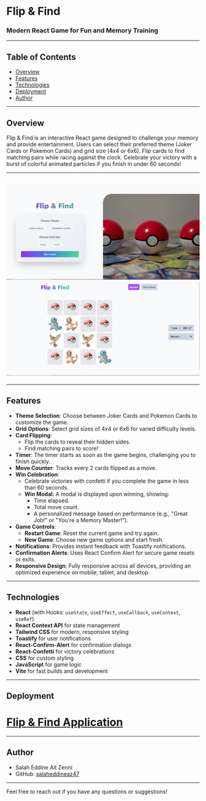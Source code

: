 # Flip & Find

### Modern React Game for Fun and Memory Training

---

## Table of Contents

- [Overview](#overview)
- [Features](#features)
- [Technologies](#technologies)
- [Deployment](#deployment)
- [Author](#author)

---

## Overview

Flip & Find is an interactive React game designed to challenge your memory and provide entertainment. Users can select their preferred theme (Joker Cards or Pokemon Cards) and grid size (4x4 or 6x6). Flip cards to find matching pairs while racing against the clock. Celebrate your victory with a burst of colorful animated particles if you finish in under 60 seconds!

---

## ![App Preview](./public/screenshot.png)

---

## Features

- **Theme Selection**: Choose between Joker Cards and Pokemon Cards to customize the game.
- **Grid Options**: Select grid sizes of 4x4 or 6x6 for varied difficulty levels.
- **Card Flipping**:
  - Flip the cards to reveal their hidden sides.
  - Find matching pairs to score!
- **Timer**: The timer starts as soon as the game begins, challenging you to finish quickly.
- **Move Counter**: Tracks every 2 cards flipped as a move.
- **Win Celebration**:
  - Celebrate victories with confetti if you complete the game in less than 60 seconds.
  - **Win Modal**: A modal is displayed upon winning, showing:
    - Time elapsed.
    - Total move count.
    - A personalized message based on performance (e.g., "Great Job!" or "You're a Memory Master!").
- **Game Controls**:
  - **Restart Game**: Reset the current game and try again.
  - **New Game**: Choose new game options and start fresh.
- **Notifications**: Provides instant feedback with Toastify notifications.
- **Confirmation Alerts**: Uses React Confirm Alert for secure game resets or exits.
- **Responsive Design**: Fully responsive across all devices, providing an optimized experience on mobile, tablet, and desktop.

---

## Technologies

- **React** (with Hooks: `useState`, `useEffect`, `useCallback`, `useContext`, `useRef`)
- **React Context API** for state management
- **Tailwind CSS** for modern, responsive styling
- **Toastify** for user notifications
- **React-Confirm-Alert** for confirmation dialogs
- **React-Confetti** for victory celebrations
- **CSS** for custom styling
- **JavaScript** for game logic
- **Vite** for fast builds and development

---

## Deployment

# [Flip & Find Application](https://flip-find-salahaz.netlify.app/)

---

## Author

- Salah Eddine Ait Zenni
- GitHub: [salaheddineaz47](https://github.com/salaheddineaz47)

---

Feel free to reach out if you have any questions or suggestions!
